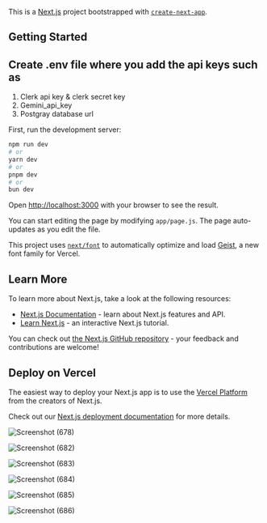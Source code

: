 This is a [Next.js](https://nextjs.org) project bootstrapped with [`create-next-app`](https://github.com/vercel/next.js/tree/canary/packages/create-next-app).

## Getting Started

## Create .env file where you add the api keys such as 
1. Clerk api key & clerk secret key
2. Gemini_api_key
3. Postgray database url

First, run the development server:

```bash
npm run dev
# or
yarn dev
# or
pnpm dev
# or
bun dev
```

Open [http://localhost:3000](http://localhost:3000) with your browser to see the result.

You can start editing the page by modifying `app/page.js`. The page auto-updates as you edit the file.

This project uses [`next/font`](https://nextjs.org/docs/app/building-your-application/optimizing/fonts) to automatically optimize and load [Geist](https://vercel.com/font), a new font family for Vercel.

## Learn More

To learn more about Next.js, take a look at the following resources:

- [Next.js Documentation](https://nextjs.org/docs) - learn about Next.js features and API.
- [Learn Next.js](https://nextjs.org/learn) - an interactive Next.js tutorial.

You can check out [the Next.js GitHub repository](https://github.com/vercel/next.js) - your feedback and contributions are welcome!

## Deploy on Vercel

The easiest way to deploy your Next.js app is to use the [Vercel Platform](https://vercel.com/new?utm_medium=default-template&filter=next.js&utm_source=create-next-app&utm_campaign=create-next-app-readme) from the creators of Next.js.

Check out our [Next.js deployment documentation](https://nextjs.org/docs/app/building-your-application/deploying) for more details.


![Screenshot (678)](https://github.com/user-attachments/assets/9416af52-6100-49d7-9bd6-433146e10398)



![Screenshot (682)](https://github.com/user-attachments/assets/46b773e9-347b-4b16-b4c3-ea3c4ee0ac60)


![Screenshot (683)](https://github.com/user-attachments/assets/ccb1774b-abdd-4a0d-b6bd-906a89c583f3)

![Screenshot (684)](https://github.com/user-attachments/assets/a634700c-1c44-4ed9-892b-4665432d5e66)


![Screenshot (685)](https://github.com/user-attachments/assets/7b9eb337-f9c0-4b80-b7bb-3d69b2cc04bd)


![Screenshot (686)](https://github.com/user-attachments/assets/2e44fb35-7a8d-471f-a8fa-3295461b1211)




